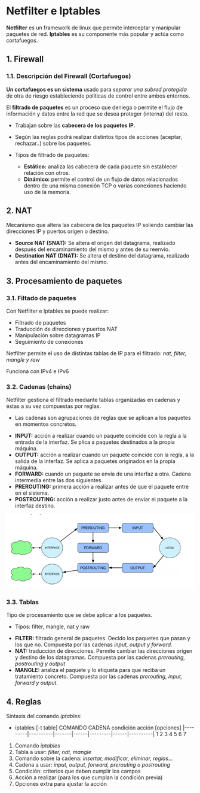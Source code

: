 # Netfilter e Iptables

**Netfilter** es un framework de linux que permite interceptar y manipular
paquetes de red. **Iptables** es su componente más popular y actúa como
cortafuegos.

## 1. Firewall
### 1.1. Descripción del Firewall (Cortafuegos)

**Un cortafuegos es un sistema** usado para *separar una subred protegida* de otra
de riesgo estableciendo políticas de control entre ambos entornos.

El **filtrado de paquetes** es un proceso que deniega o permite el flujo de
información y datos entre la red que se desea proteger (interna) del resto.

* Trabajan sobre las **cabecera de los paquetes IP.**

* Según las reglas podrá realizar distintos tipos de acciones (aceptar, rechazar..)
sobre los paquetes.

* Tipos de filtrado de paquetes:
  - **Estático:** analiza las cabecera de cada paquete sin establecer relación
  con otros.
  - **Dinámico:** permite el control de un flujo de datos relacionados dentro de una
  misma conexión TCP o varias conexiones haciendo uso de la memoria.

## 2. NAT

Mecanismo que altera las cabecera de los paquetes IP soliendo cambiar las
direcciones IP y puertos origen o destino.

* **Source NAT (SNAT):** Se altera el origen del datagrama, realizado después del
encaminamiento del mismo y antes de su reenvío.
* **Destination NAT (DNAT):** Se altera el destino del datagrama, realizado
antes del encaminamiento del mismo.

## 3. Procesamiento de paquetes

### 3.1. Filtado de paquetes

Con Netfilter e Iptables se puede realizar:

* Filtrado de paquetes
* Traducción de direcciones y puertos NAT
* Manipulación sobre datagramas IP
* Seguimiento de conexiones

Netfilter permite el uso de distintas tablas de IP para el filtrado:
*nat, filter, mangle y raw*

Funciona con IPv4 e IPv6

### 3.2. Cadenas (chains)

Netfilter gestiona el filtrado mediante tablas organizadas en cadenas y éstas
a su vez compuestas por reglas.

* Las cadenas son agrupaciones de reglas que se aplican a los paquetes en
momentos concretos.

- **INPUT:** acción a realizar cuando un paquete coincide con la regla a
la entrada de la interfaz. Se plica a paquetes destinados a la propia máquina.
- **OUTPUT:** acción a realizar cuando un paquete coincide con la regla, a
la salida de la interfaz. Se aplica a paquetes originados en la propia
máquina.
- **FORWARD:** cuando un paquete se envía de una interfaz a otra. Cadena
intermedia entre las dos siguientes.
- **PREROUTING:** primera acción a realizar antes de que el paquete entre en
el sistema.
- **POSTROUTING:** acción a realizar justo antes de enviar el paquete a la
interfaz destino.

![01](./images/01.png)

### 3.3. Tablas

Tipo de procesamiento que se debe aplicar a los paquetes.

* Tipos: filter, mangle, nat y raw

- **FILTER:** filtrado general de paquetes. Decido los paquetes que pasan
y los que no. Compuesta por las cadenas *input, output y forward*.
- **NAT:** traducción de direcciones. Permite cambiar las direcciones origen
y destino de los datagramas. Compuesta por las cadenas *prerouting,
postrouting y output*.
- **MANGLE:** analiza el paquete y lo etiqueta para que reciba un tratamiento
concreto. Compuesta por las cadenas *prerouting, input, forward y output*.

## 4. Reglas

Sintaxis del comando *iptables*:

- iptables [-t table] COMANDO CADENA condición acción [opciones]
|---------|----------|-------|------|---------|------|----------|
    1           2        3      4        5       6        7

1. Comando *iptables*
2. Tabla a usar: *filter, nat, mangle*
3. Comando sobre la cadena: *insertar, modificar, eliminar, reglas...*
4. Cadena a usar: *input, output, forward, prerouting o postrouting*
5. Condición: criterios que deben cumplir los campos
6. Acción a realizar (para los que cumplan la condición previa)
7. Opciones extra para ajustar la acción

